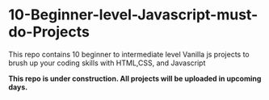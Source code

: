 # 10-Beginner-level-Javascript-must-do-Projects
This repo contains 10 beginner to intermediate level Vanilla js projects to brush up your coding skills with HTML,CSS, and Javascript

<b>This repo is under construction. All projects will be uploaded in upcoming days.</b>
